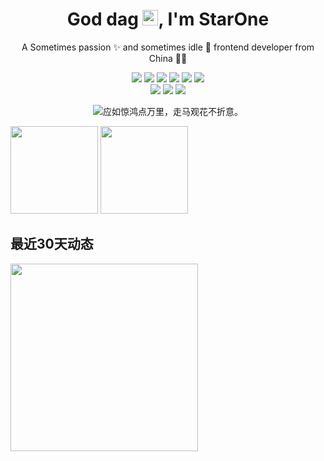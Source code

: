 <!--
**WakerCN/WakerCN** is a ✨ _special_ ✨ repository because its `README.md` (this file) appears on your GitHub profile.

Here are some ideas to get you started:

- 🔭 I’m currently working on ...
- 🌱 I’m currently learning ...
- 👯 I’m looking to collaborate on ...
- 🤔 I’m looking for help with ...
- 💬 Ask me about ...
- 📫 How to reach me: ...
- 😄 Pronouns: ...
- ⚡ Fun fact: ...
-->

<!-- 标题 -->
<p align="center">
  <h1 height="200px" align="center">
    God dag <img src="https://cdn.jsdelivr.net/gh/MaleWeb/picture/images/techblog/hi.gif" width="25">, I'm StarOne
  </h1>
   <p align="center">A Sometimes passion ✨ and sometimes idle 🥋 frontend developer from China 👨‍💻</p>
</p>

<!--
  技术栈标签, 小标签来自: https://shields.io/
  1. shields 链接格式: https://img.shields.io/badge/-{标签文本}-{标签背景色}?style={标签类型}&logo={标签前面 Logo}&logoColor={Logo 颜色}
  2. shields 可选 Logo 列表参考: https://github.com/simple-icons/simple-icons/blob/develop/slugs.md
-->
<div align="center">
  <img src="https://img.shields.io/badge/-JavaScript-f6da1c?style=flat&logo=javascript&logoColor=white">
  <img src="https://img.shields.io/badge/-TypeScript-2b6dbf?style=flat&logo=typescript&logoColor=white">
  <img src="https://img.shields.io/badge/-React-00b4ce?style=flat&logo=react&logoColor=white">
  <img src="https://img.shields.io/badge/-Node.js-3C873A?style=flat&logo=Node.js&logoColor=white">
  <!-- <img src="https://img.shields.io/badge/-Koa-33333D?style=flat&logo=koa&logoColor=white"> -->
  <img src="https://img.shields.io/badge/-Less-bf608e?style=flat&logo=less&logoColor=white">
  <img src="https://img.shields.io/badge/-Sass-b37feb?style=flat&logo=sass&logoColor=white">
  <!-- <img src="https://img.shields.io/badge/-Graphql-cf1322?style=flat&logo=graphql&logoColor=white"> -->
</div>

<div align="center">
  <img src="https://img.shields.io/badge/-Git-ee462c?style=flat&logo=git&logoColor=white">
  <!-- <img src="https://img.shields.io/badge/-Docker-218bea?style=flat&logo=docker&logoColor=white"> -->
  <img src="https://img.shields.io/badge/-Github-black?style=flat&logo=github">
  <img src="https://img.shields.io/badge/-Webpack-%232C3A42?style=flat-square&logo=webpack">
  <!-- <img src="https://img.shields.io/badge/-ESLint-%234B32C3?style=flat-square&logo=eslint"> -->
</div>

<p align="center">
  <img src="https://readme-typing-svg.demolab.com?font=&weight=900&size=24&pause=3000&color=F7CF5BCD&center=true&vCenter=true&random=false&width=480&lines=%E5%BA%94%E5%A6%82%E6%83%8A%E9%B8%BF%E7%82%B9%E4%B8%87%E9%87%8C%EF%BC%8C%E8%B5%B0%E9%A9%AC%E8%A7%82%E8%8A%B1%E4%B8%8D%E6%8A%98%E6%84%8F%E3%80%82" alt="应如惊鸿点万里，走马观花不折意。" />
</p>

<!-- 数据统计 -->
<span align="center">
  <span>
    <img margin="0 10px 0 0" height="140px" src="https://github-readme-stats.vercel.app/api?username=WakerCN&show_icons=true&theme=dracula&hide=contribs,prs&hide_border=true" />
  </span>
  <span>
    <img height="140px" src="https://github-readme-stats.vercel.app/api/top-langs/?username=WakerCN&layout=compact&theme=dracula&hide_border=true" /> 
  </span>
</span>

<p>
  <h2>最近30天动态</h2>
  <img height="300px" src="https://github-readme-activity-graph.vercel.app/graph?username=WakerCN&theme=dracula"/>
</p>